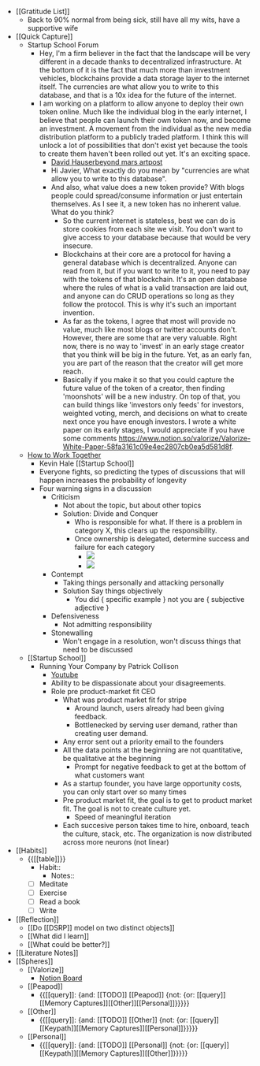 - [[Gratitude List]]
    - Back to 90% normal from being sick, still have all my wits, have a supportive wife
- [[Quick Capture]]
    - Startup School Forum
        - Hey, I'm a firm believer in the fact that the landscape will be very different in a decade thanks to decentralized infrastructure. At the bottom of it is the fact that much more than investment vehicles, blockchains provide a data storage layer to the internet itself. The currencies are what allow you to write to this database, and that is a 10x idea for the future of the internet.
        - I am working on a platform to allow anyone to deploy their own token online. Much like the individual blog in the early internet, I believe that people can launch their own token now, and become an investment. A movement from the individual as the new media distribution platform to a publicly traded platform. I think this will unlock a lot of possibilities that don't exist yet because the tools to create them haven't been rolled out yet. It's an exciting space.
            - [David Hauser](https://www.startupschool.org/users/o50GnSTZL)[beyond mars art](https://www.startupschool.org/companies/gylf05i78)[post](https://www.startupschool.org/posts/43040#comment-190232)
            - Hi Javier, What exactly do you mean by "currencies are what allow you to write to this database".
            - And also, what value does a new token provide? With blogs people could spread/consume information or just entertain themselves. As I see it, a new token has no inherent value. What do you think?
                - So the current internet is stateless, best we can do is store cookies from each site we visit. You don't want to give access to your database because that would be very insecure.
                - Blockchains at their core are a protocol for having a general database which is decentralized. Anyone can read from it, but if you want to write to it, you need to pay with the tokens of that blockchain. It's an open database where the rules of what is a valid transaction are laid out, and anyone can do CRUD operations so long as they follow the protocol. This is why it's such an important invention.
                - As far as the tokens, I agree that most will provide no value, much like most blogs or twitter accounts don't. However, there are some that are very valuable. Right now, there is no way to 'invest' in an early stage creator that you think will be big in the future. Yet, as an early fan, you are part of the reason that the creator will get more reach.
                - Basically if you make it so that you could capture the future value of the token of a creator, then finding 'moonshots' will be a new industry. On top of that, you can build things like 'investors only feeds' for investors, weighted voting, merch, and decisions on what to create next once you have enough investors. I wrote a white paper on its early stages, I would appreciate if you have some comments https://www.notion.so/valorize/Valorize-White-Paper-58fa3161c09e4ec2807cb0ea5d581d8f.
    - [How to Work Together](https://www.youtube.com/watch?v=30a5yFBd7Fo)
        - Kevin Hale [[Startup School]]
        - Everyone fights, so predicting the types of discussions that will happen increases the probability of longevity
        - Four warning signs in a discussion
            - Criticism
                - Not about the topic, but about other topics 
                - Solution: Divide and Conquer
                    - Who is responsible for what. If there is a problem in category X, this clears up the responsibility.
                    - Once ownership is delegated, determine success and failure for each category
                        - ![](https://firebasestorage.googleapis.com/v0/b/firescript-577a2.appspot.com/o/imgs%2Fapp%2FJavier-knowledge-graph%2Fr5qynoBROE.png?alt=media&token=727551ea-c87a-428a-ac47-86056cae5556)
                        - ![](https://firebasestorage.googleapis.com/v0/b/firescript-577a2.appspot.com/o/imgs%2Fapp%2FJavier-knowledge-graph%2F5OczpgD4Dx.png?alt=media&token=ea6fa7b3-6e52-4977-9a07-4fed85ecbba6)
            - Contempt
                - Taking things personally and attacking personally
                - Solution Say things objectively
                    - You did { specific example } not you are { subjective adjective }
            - Defensiveness
                - Not admitting responsibility
            - Stonewalling
                - Won't engage in a resolution, won't discuss things that need to be discussed
    - [[Startup School]]
        - Running Your Company by Patrick Collison
            - [Youtube](https://www.youtube.com/watch?v=NprBQi0cSHU)
            - Ability to be dispassionate about your disagreements. 
            - Role pre product-market fit CEO
                - What was product market fit for stripe
                    - Around launch, users already had been giving feedback. 
                    - Bottlenecked by serving user demand, rather than creating user demand.
                - Any error sent out a priority email to the founders
                - All the data points at the beginning are not quantitative, be qualitative at the beginning
                    - Prompt for negative feedback to get at the bottom of what customers want
                - As a startup founder, you have large opportunity costs, you can only start over so many times
                - Pre product market fit, the goal is to get to product market fit. The goal is not to create culture yet.
                    - Speed of meaningful iteration
                - Each succesive person takes time to hire, onboard, teach the culture, stack, etc. The organization is now distributed across more neurons (not linear)
- [[Habits]]
    - {{[[table]]}}
        - Habit::
            - Notes::
        - [ ] Meditate
        - [ ] Exercise
        - [ ] Read a book
        - [ ] Write
- [[Reflection]]
    - [[Do [[DSRP]] model on two distinct objects]]
    - [[What did I learn]]
    - [[What could be better?]]
- [[Literature Notes]]
- [[Spheres]] 
    - [[Valorize]]
        - [Notion Board](https://www.notion.so/59b8a1e9f91846d0ab94ae99b008a999?v=cfc35d56c3b8498783dea4d92146aa7d)
    - [[Peapod]]
        - {{[[query]]: {and: [[TODO]] [[Peapod]] {not: {or: [[query]][[Memory Captures]][[Other]][[Personal]]}}}}}
    - [[Other]]
        - {{[[query]]: {and: [[TODO]] [[Other]] {not: {or: [[query]][[Keypath]][[Memory Captures]][[Personal]]}}}}}
    - [[Personal]]
        - {{[[query]]: {and: [[TODO]] [[Personal]] {not: {or: [[query]][[Keypath]][[Memory Captures]][[Other]]}}}}}
